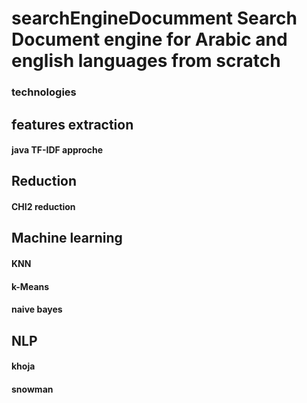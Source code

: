 # searchEngineDocumment Search Document engine for Arabic and english languages  from scratch
### technologies

## features extraction
  #### java TF-IDF approche 

##  Reduction 
  #### CHI2 reduction
  
## Machine learning 
  #### KNN
  #### k-Means
  #### naive bayes 
 
## NLP
  #### khoja 
  #### snowman
